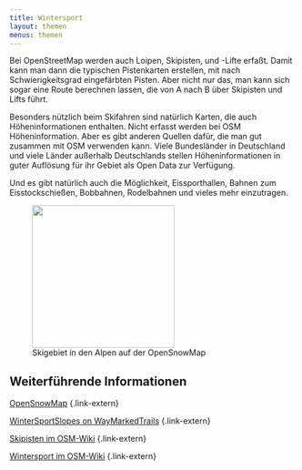 ```yaml
---
title: Wintersport
layout: themen
menus: themen
---
```


Bei OpenStreetMap werden auch Loipen, Skipisten, und -Lifte erfaßt. Damit
kann man dann die typischen Pistenkarten erstellen, mit nach
Schwierigkeitsgrad eingefärbten Pisten. Aber nicht nur das, man kann sich
sogar eine Route berechnen lassen, die von A nach B über Skipisten und Lifts
führt.

Besonders nützlich beim Skifahren sind natürlich Karten, die auch
Höheninformationen enthalten. Nicht erfasst werden bei OSM Höheninformation.
Aber es gibt anderen Quellen dafür, die man gut zusammen mit OSM verwenden
kann. Viele Bundesländer in Deutschland und viele Länder außerhalb Deutschlands
stellen Höheninformationen in guter Auflösung für ihr Gebiet als Open Data zur
Verfügung.

Und es gibt natürlich auch die Möglichkeit, Eissporthallen, Bahnen zum
Eisstockschießen, Bobbahnen, Rodelbahnen und vieles mehr einzutragen.

<figure class="float-right">
<a href="skigebiet.jpg"><img src="skigebiet-small.jpg" width="250"/></a>
<figcaption>Skigebiet in den Alpen auf der OpenSnowMap</figcaption>
</figure>

## Weiterführende Informationen

[OpenSnowMap](https://www.opensnowmap.org/)
{.link-extern}

[WinterSportSlopes on WayMarkedTrails](https://slopes.waymarkedtrails.org/)
{.link-extern}

[Skipisten im OSM-Wiki](https://wiki.openstreetmap.org/wiki/DE:Tag:route=piste)
{.link-extern}

[Wintersport im OSM-Wiki](https://wiki.openstreetmap.org/wiki/Winter_sports)
{.link-extern}

